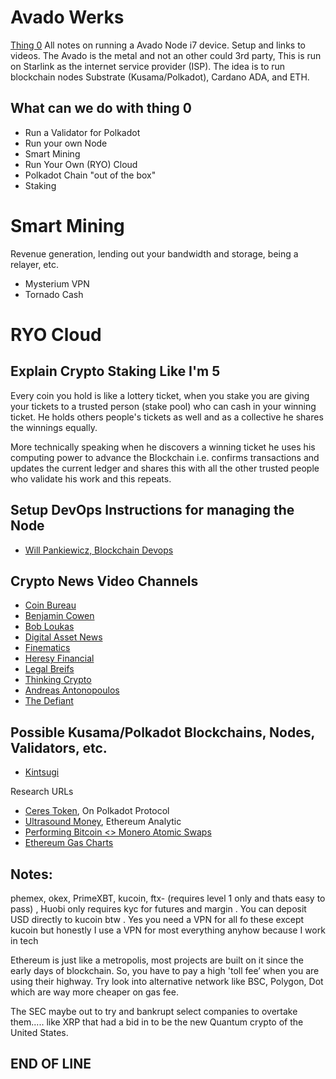 # Avado Werks
[Thing 0](https://ava.do/avado-i7)
All notes on running a Avado Node i7 device.  Setup and links to videos.  The Avado is the metal
 and not an other could 3rd party, This is run on Starlink as the internet service provider (ISP). 
 The idea is to run blockchain nodes Substrate (Kusama/Polkadot), Cardano ADA, and ETH.
 
 ## What can we do with thing 0
 - Run a Validator for Polkadot
 - Run your own Node
 - Smart Mining
 - Run Your Own (RYO) Cloud
 - Polkadot Chain "out of the box"
 - Staking

# Smart Mining
Revenue generation, lending out your bandwidth and storage, being a relayer, etc.
- Mysterium VPN
- Tornado Cash

# RYO Cloud





## Explain Crypto Staking Like I'm 5

Every coin you hold is like a lottery ticket, when you stake you are giving your tickets to a trusted person (stake pool) who can cash in your winning ticket. He holds others people's tickets as well and as a collective he shares the winnings equally.

More technically speaking when he discovers a winning ticket he uses his computing power to advance the Blockchain i.e. confirms transactions and updates the current ledger and shares this with all the other trusted people who validate his work and this repeats.

## Setup DevOps Instructions for managing the Node
- [Will Pankiewicz, Blockchain Devops](https://hackmd.io/@nlWRE-3fQzmUnPRDIXb2Ag/SJvW0uCYv#/1)


## Crypto News Video Channels
- [Coin Bureau](https://www.coinbureau.com/)
- [Benjamin Cowen](https://www.youtube.com/channel/UCRvqjQPSeaWn-uEx-w0XOIg/featured)
- [Bob Loukas](https://www.youtube.com/channel/UC0zGwzu0zzCImC1BwPuWyXQ/featured)
- [Digital Asset News](https://www.youtube.com/c/DigitalAssetNewsDAN/featured)
- [Finematics](https://www.youtube.com/c/Finematics/featured)
- [Heresy Financial](https://www.youtube.com/c/HeresyFinancial/featured)
- [Legal Breifs](https://www.youtube.com/c/LegalBriefs/featured)
- [Thinking Crypto](https://www.youtube.com/c/AnthonyEdward/featured)
- [Andreas Antonopoulos](https://www.youtube.com/c/aantonop/featured)
- [The Defiant](https://www.youtube.com/c/TheDefiant/featured)





## Possible Kusama/Polkadot Blockchains, Nodes, Validators, etc.

- [Kintsugi]()

Research URLs
- [Ceres Token](https://cerestoken.io/), On Polkadot Protocol
- [Ultrasound Money](https://ultrasound.money/), Ethereum Analytic
- [Performing Bitcoin <> Monero Atomic Swaps](https://sethforprivacy.com/guides/bitcoin-monero-atomic-swaps/)
- [Ethereum Gas Charts](https://ethereumprice.org/gas/)



## Notes:
phemex, okex, PrimeXBT, kucoin, ftx- (requires level 1 only and thats easy to pass) , Huobi only requires kyc for futures and margin . You can deposit USD directly to kucoin btw . Yes you need a VPN for all fo these except kucoin but honestly I use a VPN for most everything anyhow because I work in tech

Ethereum is just like a metropolis, most projects are built on it since the early days of blockchain. So, you have to pay a high 'toll fee’ when you are using their highway. Try look into alternative network like BSC, Polygon, Dot which are way more cheaper on gas fee.


The SEC maybe out to try and bankrupt select companies to overtake them..... like XRP that had a bid in to be the new Quantum crypto of the United States.

## END OF LINE
